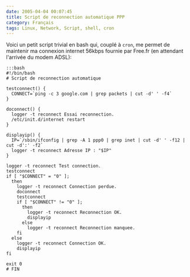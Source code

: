 ```yaml
---
date: 2005-04-04 00:07:45
title: Script de reconnection automatique PPP
category: Français
tags: Linux, Network, Script, shell, cron
---
```


Voici un petit script trivial en bash qui, couplé à `cron`, me permet de maintenir ma connexion internet 56kbps fournie par Free.fr (en attendant l'arrivée du modem ADSL):

    :::bash
    #!/bin/bash
    # Script de reconnection automatique

    testconnect() {
      CONNECT=`ping -c 3 google.com | grep packets | cut -d' ' -f4`
    }

    doconnect() {
      logger -t reconnect Essai reconnection.
      /etc/init.d/internet restart
    }

    displayip() {
      IP=`/sbin/ifconfig | grep -A 1 ppp0 | grep inet | cut -d' ' -f12 | cut -d':' -f2`
      logger -t reconnect Adresse IP : "$IP"
    }

    logger -t reconnect Test connection.
    testconnect
    if [ "$CONNECT" = "0" ];
      then
        logger -t reconnect Connection perdue.
        doconnect
        testconnect
        if [ "$CONNECT" != "0" ];
          then
            logger -t reconnect Reconnection OK.
            displayip
          else
            logger -t reconnect Reconnection manquee.
        fi
      else
        logger -t reconnect Connection OK.
        displayip
    fi

    exit 0
    # FIN

